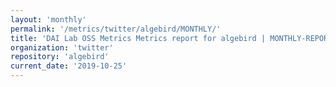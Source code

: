 ```yaml
---
layout: 'monthly'
permalink: '/metrics/twitter/algebird/MONTHLY/'
title: 'DAI Lab OSS Metrics Metrics report for algebird | MONTHLY-REPORT-2019-10-25'
organization: 'twitter'
repository: 'algebird'
current_date: '2019-10-25'
---
```

